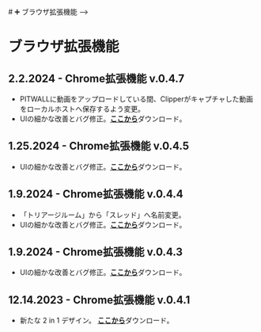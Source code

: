 <!-->
# ➕ ブラウザ拡張機能
-->

# ブラウザ拡張機能

## 2.2.2024 - Chrome拡張機能 v.0.4.7

* PITWALLに動画をアップロードしている間、Clipperがキャプチャした動画をローカルホストへ保存するよう変更。
* UIの細かな改善とバグ修正。[**ここから**](https://drive.google.com/drive/folders/1KQhEO\_SMMr\_kfwVEthifNThVUM6TRTbh?usp=drive\_link)ダウンロード。

## 1.25.2024 - Chrome拡張機能 v.0.4.5

* UIの細かな改善とバグ修正。[**ここから**](https://drive.google.com/drive/folders/1KQhEO\_SMMr\_kfwVEthifNThVUM6TRTbh?usp=drive\_link)ダウンロード。

## 1.9.2024 - Chrome拡張機能 v.0.4.4

* 「トリアージルーム」から「スレッド」へ名前変更。
* UIの細かな改善とバグ修正。[**ここから**](https://drive.google.com/drive/folders/1KQhEO\_SMMr\_kfwVEthifNThVUM6TRTbh?usp=drive\_link)ダウンロード。

## 1.9.2024 - Chrome拡張機能 v.0.4.3

* UIの細かな改善とバグ修正。[**ここから**](https://drive.google.com/drive/folders/1KQhEO\_SMMr\_kfwVEthifNThVUM6TRTbh?usp=drive\_link)ダウンロード。

## 12.14.2023 - Chrome拡張機能 v.0.4.1 &#x20;

* 新たな 2 in 1 デザイン。 [**ここから**](https://drive.google.com/drive/folders/1KQhEO\_SMMr\_kfwVEthifNThVUM6TRTbh?usp=drive\_link)ダウンロード。